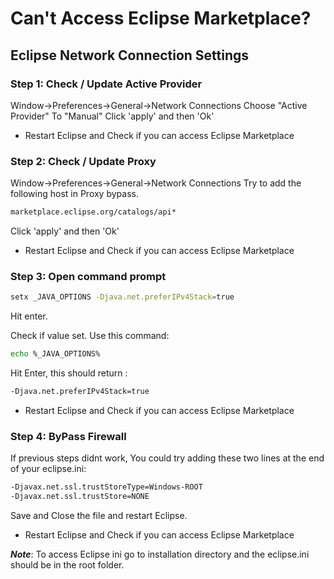 # Can't Access Eclipse Marketplace?

## Eclipse Network Connection Settings

### Step 1: Check / Update Active Provider
Window->Preferences->General->Network Connections
Choose "Active Provider" To "Manual"
Click 'apply' and then 'Ok'

- Restart Eclipse and Check if you can access Eclipse Marketplace

### Step 2: Check / Update Proxy
Window->Preferences->General->Network Connections
Try to add the following host in Proxy bypass.
```sh
marketplace.eclipse.org/catalogs/api*
```
Click 'apply' and then 'Ok'

- Restart Eclipse and Check if you can access Eclipse Marketplace

### Step 3: Open command prompt
```sh
setx _JAVA_OPTIONS -Djava.net.preferIPv4Stack=true
```
Hit enter.

Check if value set. Use this command:
```sh
echo %_JAVA_OPTIONS%
```
Hit Enter, this should return :
```sh
-Djava.net.preferIPv4Stack=true
```
- Restart Eclipse and Check if you can access Eclipse Marketplace

### Step 4: ByPass Firewall
If previous steps didnt work, You could try adding these two lines at the end of your eclipse.ini:
```sh
-Djavax.net.ssl.trustStoreType=Windows-ROOT 
-Djavax.net.ssl.trustStore=NONE
```
Save and Close the file and restart Eclipse.

- Restart Eclipse and Check if you can access Eclipse Marketplace

***Note***: To access Eclipse ini go to installation directory and the eclipse.ini should be in the root folder.

